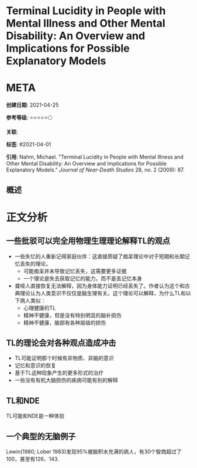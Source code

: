 # Terminal Lucidity in People with Mental Illness and Other Mental Disability: An Overview and Implications for Possible Explanatory Models

# META

**创建日期**: 2021-04-25

**参考等级**: ⭐⭐⭐⭐⭐🌕

**关联**: 

**标签**: #2021-04-01

**引用**: Nahm, Michael. "Terminal Lucidity in People with Mental Illness and Other Mental Disability: An Overview and Implications for Possible Explanatory Models." *Journal of Near-Death Studies* 28, no. 2 (2009): 87.

## 概述

# 正文分析

## 一些批驳可以完全用物理生理理论解释TL的观点

* 一些失忆的人重新记得家庭伙伴：这直接质疑了痴呆理论中对于短期和长期记忆丢失的理论。
  * 可能痴呆并未导致记忆丢失，这需要更多证据
  * 一个理论是失去获取记忆的能力，而不是丢记忆本身
* 聋哑人直接恢复无法解释，因为身体能力证明已经丢失了。作者认为这个和古典理论认为人类意识不仅仅是脑生理有关。这个理论可以解释，为什么TL和以下病人类似：
  * 心理健康的TL
  * 精神不健康，但是没有特别明显的脑补损伤
  * 精神不健康，脑部有各种层级的损伤

## TL的理论会对各种观点造成冲击

* TL可能证明那个时候有非物质、非脑的意识
* 记忆和意识的恢复
* 基于TL这种现象产生的更多形式的治疗
* 一些没有有机大脑损伤的疾病可能有别的解释

## TL和NDE

TL可能和NDE是一种体验

## 一个典型的无脑例子

Lewin(1980; Lober 1983)发现95%被脑积水充满的病人，有30个智商超过了100，甚至有126、143.
